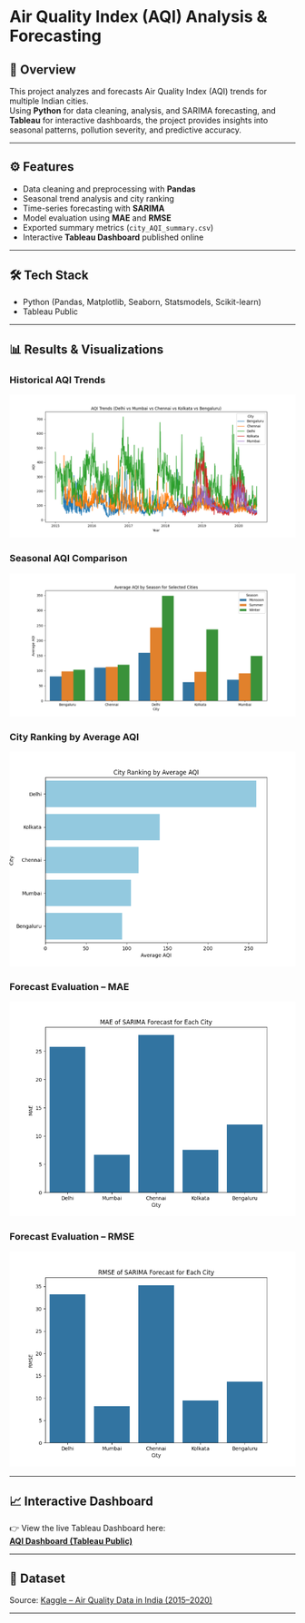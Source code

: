 # Air Quality Index (AQI) Analysis & Forecasting  

## 📌 Overview  
This project analyzes and forecasts Air Quality Index (AQI) trends for multiple Indian cities.  
Using **Python** for data cleaning, analysis, and SARIMA forecasting, and **Tableau** for interactive dashboards, the project provides insights into seasonal patterns, pollution severity, and predictive accuracy.  

---

## ⚙️ Features  
- Data cleaning and preprocessing with **Pandas**  
- Seasonal trend analysis and city ranking  
- Time-series forecasting with **SARIMA**  
- Model evaluation using **MAE** and **RMSE**  
- Exported summary metrics (`city_AQI_summary.csv`)  
- Interactive **Tableau Dashboard** published online  

---

## 🛠 Tech Stack  
- Python (Pandas, Matplotlib, Seaborn, Statsmodels, Scikit-learn)  
- Tableau Public  

---

## 📊 Results & Visualizations  

### Historical AQI Trends
![AQI Trends](images/AQI_trends.png)  

### Seasonal AQI Comparison
![Seasonal AQI](images/seasonal_AQI_comparison.png)  

### City Ranking by Average AQI
![City Ranking](images/city_AQI_ranking.png)  

### Forecast Evaluation – MAE
![MAE Comparison](images/forecast_MAE_comparison.png)  

### Forecast Evaluation – RMSE
![RMSE Comparison](images/forecast_RMSE_comparison.png)  

---

## 📈 Interactive Dashboard  
👉 View the live Tableau Dashboard here:  
[**AQI Dashboard (Tableau Public)**](https://public.tableau.com/app/profile/hemal.sri.v/viz/AirQualityIndexAnalysis_17581269840360/AQIDashboard)  

---

## 📂 Dataset  
Source: [Kaggle – Air Quality Data in India (2015–2020)](https://www.kaggle.com/datasets/rohanrao/air-quality-data-in-india)  

---


